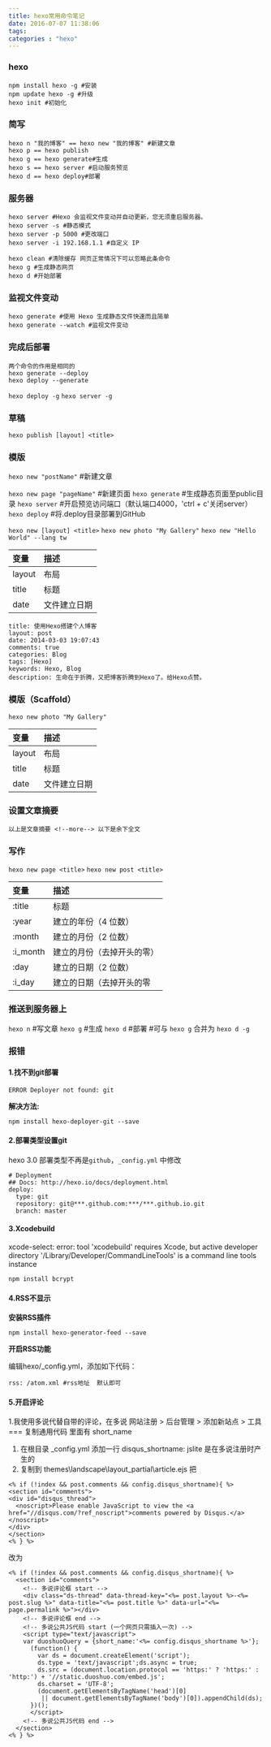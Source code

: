 ```yaml
---
title: hexo常用命令笔记
date: 2016-07-07 11:38:06
tags:
categories : "hexo"
---
```


### hexo

	npm install hexo -g #安装  
	npm update hexo -g #升级  
	hexo init #初始化

### 简写

	hexo n "我的博客" == hexo new "我的博客" #新建文章
	hexo p == hexo publish
	hexo g == hexo generate#生成
	hexo s == hexo server #启动服务预览
	hexo d == hexo deploy#部署

### 服务器

	hexo server #Hexo 会监视文件变动并自动更新，您无须重启服务器。
	hexo server -s #静态模式
	hexo server -p 5000 #更改端口
	hexo server -i 192.168.1.1 #自定义 IP

	hexo clean #清除缓存 网页正常情况下可以忽略此条命令
	hexo g #生成静态网页
	hexo d #开始部署

### 监视文件变动

	hexo generate #使用 Hexo 生成静态文件快速而且简单
	hexo generate --watch #监视文件变动
	
### 完成后部署

	两个命令的作用是相同的
	hexo generate --deploy
	hexo deploy --generate
	
`hexo deploy -g`
`hexo server -g`

### 草稿

`hexo publish [layout] <title>`

### 模版

`hexo new "postName"` #新建文章

`hexo new page "pageName"` #新建页面
`hexo generate` #生成静态页面至public目录
`hexo server` #开启预览访问端口（默认端口4000，'ctrl + c'关闭server）
`hexo deploy` #将.deploy目录部署到GitHub

`hexo new [layout] <title>`
`hexo new photo "My Gallery"`
`hexo new "Hello World" --lang tw`

变量          | 描述          |
:----------- | :-----------  | 
layout       | 布局           | 
title        | 标题           | 
date         | 文件建立日期    |

```
title: 使用Hexo搭建个人博客
layout: post
date: 2014-03-03 19:07:43
comments: true
categories: Blog
tags: [Hexo]
keywords: Hexo, Blog
description: 生命在于折腾，又把博客折腾到Hexo了。给Hexo点赞。
```

### 模版（Scaffold）

`hexo new photo "My Gallery"`

变量          | 描述          |
:----------- | :-----------  | 
layout       | 布局           | 
title        | 标题           | 
date         | 文件建立日期    |

### 设置文章摘要

	以上是文章摘要 <!--more--> 以下是余下全文

### 写作

`hexo new page <title>`
`hexo new post <title>`

变量	|描述
:----- | :-----
:title	|标题
:year	|建立的年份（4 位数）
:month	|建立的月份（2 位数）
:i_month	|建立的月份（去掉开头的零）
:day	|建立的日期（2 位数）
:i_day	|建立的日期（去掉开头的零

### 推送到服务器上

`hexo n` #写文章
`hexo g` #生成
`hexo d` #部署 #可与 `hexo g` 合并为 `hexo d -g`

### 报错

#### 1.找不到git部署
	ERROR Deployer not found: git

**解决方法:**

`npm install hexo-deployer-git --save`

#### 2.部署类型设置git

hexo 3.0 部署类型不再是`github`，`_config.yml` 中修改

```
# Deployment
## Docs: http://hexo.io/docs/deployment.html
deploy:
  type: git
  repository: git@***.github.com:***/***.github.io.git
  branch: master
```

#### 3.Xcodebuild

xcode-select: error: tool 'xcodebuild' requires Xcode, but active developer directory '/Library/Developer/CommandLineTools' is a command line tools instance

`npm install bcrypt`

#### 4.RSS不显示
**安装RSS插件**

`npm install hexo-generator-feed --save`

**开启RSS功能**

编辑hexo/_config.yml，添加如下代码：

	rss: /atom.xml #rss地址  默认即可
	
#### 5.开启评论

1.我使用多说代替自带的评论，在多说 网站注册 > 后台管理 > 添加新站点 > 工具 === 复制通用代码 里面有 short_name

  1. 在根目录 _config.yml 添加一行 disqus_shortname: jslite 是在多说注册时产生的
  2. 复制到 themes\landscape\layout\_partial\article.ejs
把

```objc
<% if (!index && post.comments && config.disqus_shortname){ %>
<section id="comments">
<div id="disqus_thread">
  <noscript>Please enable JavaScript to view the <a href="//disqus.com/?ref_noscript">comments powered by Disqus.</a></noscript>
</div>
</section>
<% } %>
```

改为

```objc
<% if (!index && post.comments && config.disqus_shortname){ %>
  <section id="comments">
    <!-- 多说评论框 start -->
    <div class="ds-thread" data-thread-key="<%= post.layout %>-<%= post.slug %>" data-title="<%= post.title %>" data-url="<%= page.permalink %>"></div>
    <!-- 多说评论框 end -->
    <!-- 多说公共JS代码 start (一个网页只需插入一次) -->
    <script type="text/javascript">
    var duoshuoQuery = {short_name:'<%= config.disqus_shortname %>'};
      (function() {
        var ds = document.createElement('script');
        ds.type = 'text/javascript';ds.async = true;
        ds.src = (document.location.protocol == 'https:' ? 'https:' : 'http:') + '//static.duoshuo.com/embed.js';
        ds.charset = 'UTF-8';
        (document.getElementsByTagName('head')[0] 
         || document.getElementsByTagName('body')[0]).appendChild(ds);
      })();
      </script>
    <!-- 多说公共JS代码 end -->
  </section>
<% } %>
```